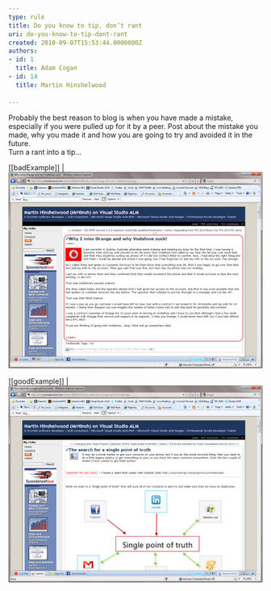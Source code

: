 ```yaml
---
type: rule
title: Do you know to tip, don’t rant
uri: do-you-know-to-tip-dont-rant
created: 2010-09-07T15:53:44.0000000Z
authors:
- id: 1
  title: Adam Cogan
- id: 14
  title: Martin Hinshelwood

---
```


Probably the best reason to blog is when you have made a mistake, especially if you were pulled up for it by a peer. Post about the mistake you made, why you made it and how you are going to try and avoided it in the future. <br> 
Turn a rant into a tip…

[[badExample]]
| ![ Bad example – It is too easy to rant](RulesBloggingTipBad.jpg "SNAGHTML1b864a4")

[[goodExample]]
| ![ Good example – What started out as a rant about Plaxo became a tip on how to get round it](RulesBloggingTipGood.jpg "SNAGHTML1b94284")
